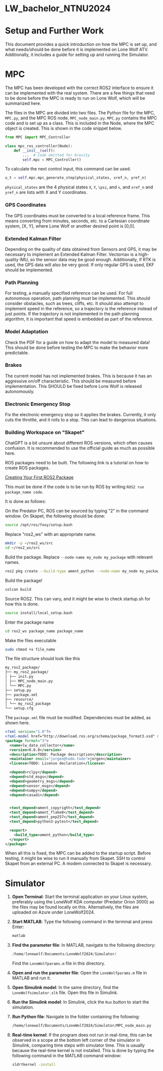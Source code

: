 # LW_bachelor_NTNU2024

# Setup and Further Work

This document provides a quick introduction on how the MPC is set up, and what needs/should be done before it is implemented on Lone Wolf ATV. Additionally, it includes a guide for setting up and running the Simulator.



# MPC

The MPC has been developed with the correct ROS2 interface to ensure it can be implemented with the real system. There are a few things that need to be done before the MPC is ready to run on Lone Wolf, which will be summarized here.

The files in the MPC are divided into two files. The Python file for the MPC, `MPC.py`, and the MPC ROS node, `MPC_node_main.py`. `MPC.py` contains the MPC code and is set up as a class. This is included in the Node, where the MPC object is created. This is shown in the code snippet below.

```python
from MPC import MPC_Controller

class mpc_ros_controller(Node):
    def __init__(self):
        ...  # Code omitted for brevity
        self.mpc = MPC_Controller()
```


To calculate the next control input, this command can be used. 


```python
u_t = self.mpc.mpc_generate_step(physical_states, xref_n, yref_n)
```


`physical_states` are the 4 physical states `X`, `Y`, `\psi`, and `v`, and `xref_n` and `yref_n` are lists with X and Y coordinates.



### GPS Coordinates

The GPS coordinates must be converted to a local reference frame. This means converting from minutes, seconds, etc. to a Cartesian coordinate system, [X, Y], where Lone Wolf or another desired point is [0,0].

### Extended Kalman Filter

Depending on the quality of data obtained from Sensors and GPS, it may be necessary to implement an Extended Kalman Filter. Vectornav is a high-quality IMU, so the sensor data may be good enough. Additionally, if RTK is used, the GPS data will also be very good. If only regular GPS is used, EKF should be implemented.

### Path Planning

For testing, a manually specified reference can be used. For full autonomous operation, path planning must be implemented. This should consider obstacles, such as trees, cliffs, etc. It should also attempt to implement speed in the reference, so a trajectory is the reference instead of just points. If the trajectory is not implemented in the path planning algorithm, it is important that speed is embedded as part of the reference.

### Model Adaptation

Check the PDF for a guide on how to adapt the model to measured data! This should be done before testing the MPC to make the behavior more predictable.

### Brakes

The current model has not implemented brakes. This is because it has an aggressive on/off characteristic. This should be measured before implementation. This SHOULD be fixed before Lone Wolf is released autonomously.

### Electronic Emergency Stop

Fix the electronic emergency stop so it applies the brakes. Currently, it only cuts the throttle, and it rolls to a stop. This can lead to dangerous situations.

### Building Workspace on "Skapet"

ChatGPT is a bit unsure about different ROS versions, which often causes confusion. It is recommended to use the official guide as much as possible here.

ROS packages need to be built. The following link is a tutorial on how to create ROS packages.

[Creating Your First ROS2 Package](https://docs.ros.org/en/foxy/Tutorials/Beginner-Client-Libraries/Creating-Your-First-ROS2-Package.html)

This must be done if the code is to be run by ROS by writing `ROS2 run package_name code`.

It is done as follows:

On the Predator PC, ROS can be sourced by typing "2" in the command window. On Skapet, the following should be done:

```bash
source /opt/ros/foxy/setup.bash
```


Replace "ros2_ws" with an appropriate name.


```bash
mkdir -p ~/ros2_ws/src
cd ~/ros2_ws/src
```

Build the package. Replace `--node-name my_node my_package` with relevant names.



```bash
ros2 pkg create --build-type ament_python --node-name my_node my_package
```

Build the package!



```bash
colcon build
```

Source ROS2. This can vary, and it might be wise to check startup.sh for how this is done.



```bash
source install/local_setup.bash
```

Enter the package name 

```bash
cd ros2_ws package_name package_name
```


Make the files executable
```bash
sudo chmod +x file_name
```



The file structure should look like this


```bash
my_ros2_package/
├── my_ros2_package/
│ ├── init.py
│ ├── MPC_node_main.py
│ └── MPC.py
├── setup.py
├── package.xml
├── resource/
│ └── my_ros2_package
└── setup.cfg
```

The `package.xml` file must be modified. Dependencies must be added, as shown here.



```xml
<?xml version="1.0"?>
<?xml-model href="http://download.ros.org/schema/package_format3.xsd" schematypens="http://www.w3.org/2001/XMLSchema"?>
<package format="3">
  <name>lw_data_collector</name>
  <version>0.0.0</version>
  <description>TODO: Package description</description>
  <maintainer email="jorgen@todo.todo">jorgen</maintainer>
  <license>TODO: License declaration</license>

  <depend>rclpy</depend>
  <depend>std_msgs</depend>
  <depend>geometry_msgs</depend>
  <depend>sensor_msgs</depend>
  <depend>numpy</depend>
  <depend>casadi</depend>


  <test_depend>ament_copyright</test_depend>
  <test_depend>ament_flake8</test_depend>
  <test_depend>ament_pep257</test_depend>
  <test_depend>python3-pytest</test_depend>

  <export>
    <build_type>ament_python</build_type>
  </export>
</package>
```
When all this is fixed, the MPC can be added to the startup script. Before testing, it might be wise to run it manually from Skapet. SSH to control Skapet from an external PC. A modem connected to Skapet is necessary.




# Simulator

1. **Open Terminal**: Start the terminal application on your Linux system, preferably using the LoneWolf KDA computer (Predator Orion 3000) as the files may be found locally on this. Alternatively, the files are uploaded on Azure under LoneWolf2024.

2. **Start MATLAB**: Type the following command in the terminal and press Enter:

    ```bash
    matlab
    ```

3. **Find the parameter file**: In MATLAB, navigate to the following directory:

    ```python
    /home/lonewolf/Documents/LoneWolf2024/Simulator/
    ```

    Find the `LoneWolfparams.m` file in this directory.

4. **Open and run the parameter file**: Open the `LoneWolfparams.m` file in MATLAB and run it.

5. **Open Simulink model**: In the same directory, find the `LoneWolfsimulator.slk` file. Open this file in Simulink.

6. **Run the Simulink model**: In Simulink, click the `Run` button to start the simulation.

7. **Run Python file**: Navigate to the folder containing the following:

    ```bash
    /home/lonewolf/Documents/LoneWolf2024/Simulator/MPC_node_main.py
    ```

8. **Real-time kernel**: If the program does not run in real-time, this can be observed in a scope at the bottom left corner of the simulator in Simulink, comparing time steps with simulator time. This is usually because the real-time kernel is not installed. This is done by typing the following command in the MATLAB command window:

    ```bash
    sldrtkernel -install
    ```


